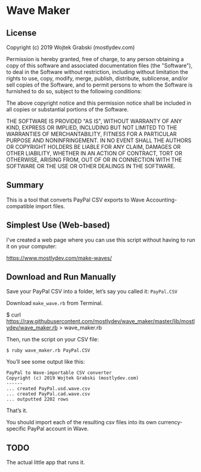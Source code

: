 # Wave Maker

## License

Copyright (c) 2019 Wojtek Grabski (mostlydev.com)

Permission is hereby granted, free of charge, to any person obtaining a copy
of this software and associated documentation files (the "Software"), to deal
in the Software without restriction, including without limitation the rights
to use, copy, modify, merge, publish, distribute, sublicense, and/or sell
copies of the Software, and to permit persons to whom the Software is
furnished to do so, subject to the following conditions:

The above copyright notice and this permission notice shall be included in all
copies or substantial portions of the Software.

THE SOFTWARE IS PROVIDED "AS IS", WITHOUT WARRANTY OF ANY KIND, EXPRESS OR
IMPLIED, INCLUDING BUT NOT LIMITED TO THE WARRANTIES OF MERCHANTABILITY,
FITNESS FOR A PARTICULAR PURPOSE AND NONINFRINGEMENT. IN NO EVENT SHALL THE
AUTHORS OR COPYRIGHT HOLDERS BE LIABLE FOR ANY CLAIM, DAMAGES OR OTHER
LIABILITY, WHETHER IN AN ACTION OF CONTRACT, TORT OR OTHERWISE, ARISING FROM,
OUT OF OR IN CONNECTION WITH THE SOFTWARE OR THE USE OR OTHER DEALINGS IN THE
SOFTWARE.


## Summary

This is a tool that converts PayPal CSV exports to Wave Accounting-compatible import files.

## Simplest Use (Web-based)

I've created a web page where you can use this script without having to run it on your computer:

https://www.mostlydev.com/make-waves/

## Download and Run Manually

Save your PayPal CSV into a folder, let’s say you called it: `PayPal.CSV`

Download `make_wave.rb` from Terminal.

$ curl https://raw.githubusercontent.com/mostlydev/wave_maker/master/lib/mostlydev/wave_maker.rb > wave_maker.rb

Then, run the script on your CSV file:

```
$ ruby wave_maker.rb PayPal.CSV
```

You’ll see some output like this:

```
PayPal to Wave-importable CSV converter
Copyright (c) 2019 Wojtek Grabski (mostlydev.com)
------
... created PayPal.usd.wave.csv
... created PayPal.cad.wave.csv
... outputted 2202 rows
```

That’s it.

You should import each of the resulting csv files into its own currency-specific PayPal account in Wave.

## TODO

The actual little app that runs it.
